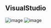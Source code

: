 ## VisualStudio
![image](https://user-images.githubusercontent.com/96629767/153639011-a54a1464-d9a1-41f1-960a-879d223d097f.png)
![image](https://user-images.githubusercontent.com/96629767/153639092-79c34931-e116-4f10-bb2b-4247b74de547.png)

